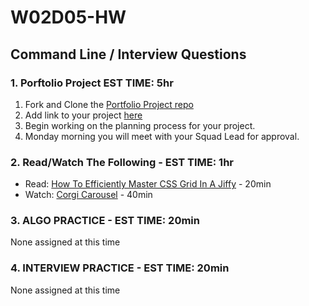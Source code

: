 # W02D05-HW

## Command Line / Interview Questions

### 1. Porftolio Project EST TIME: 5hr

1. Fork and Clone the [Portfolio Project repo](https://git.generalassemb.ly/SEIR-526/project-1-portfolio?organization=SEIR-526&organization=SEIR-526)
2. Add link to your project [here](https://docs.google.com/spreadsheets/d/1UnhpYCWFX9LxGuhoe5E1K74271K-VAcVojIuR0XM57A/edit?usp=sharing)
3. Begin working on the planning process for your project.
4. Monday morning you will meet with your Squad Lead for approval.  


### 2. Read/Watch The Following - EST TIME: 1hr
 - Read: [How To Efficiently Master CSS Grid In A Jiffy](https://medium.com/flexbox-and-grids/how-to-efficiently-master-the-css-grid-in-a-jiffy-585d0c213577) - 20min
 - Watch: [Corgi Carousel](https://youtu.be/TOjD8iX7hV0) - 40min


### 3. ALGO PRACTICE - EST TIME: 20min

None assigned at this time


### 4.  INTERVIEW PRACTICE - EST TIME: 20min

None assigned at this time
